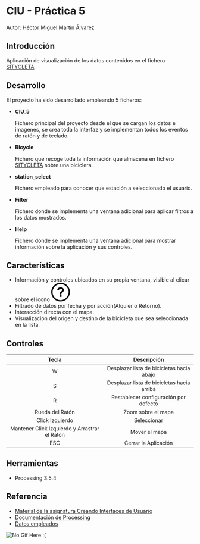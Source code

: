 # CIU - Práctica 5

Autor: Héctor Miguel Martín Álvarez

## Introducción

Aplicación de visualización de los datos contenidos en el fichero [SITYCLETA](https://github.com/HectorMartinAlvarez/CIU_5/blob/main/CIU_5/data/SITYCLETA-2021.csv)

## Desarrollo

El proyecto ha sido desarrollado empleando 5 ficheros: 
  - <b>CIU_5</b> </br><p>Fichero principal del proyecto desde el que se cargan los datos e imagenes, se crea toda la interfaz y se implementan todos los eventos de ratón y de teclado.</p>
  - <b>Bicycle</b> </br><p>Fichero que recoge toda la información que almacena en fichero [SITYCLETA](https://github.com/HectorMartinAlvarez/CIU_5/blob/main/CIU_5/data/SITYCLETA-2021.csv) sobre una biciclera.</p>
  - <b>station_select</b> </br><p>Fichero empleado para conocer que estación a seleccionado el usuario.</p>
  - <b>Filter</b> </br><p>Fichero donde se implementa una ventana adicional para aplicar filtros a los datos mostrados.</p>
  - <b>Help</b> </br><p>Fichero donde se implementa una ventana adicional para mostrar información sobre la aplicación y sus controles.</p>

## Características

  - Información y controles ubicados en su propia ventana, visible al clicar sobre el icono <img src="https://github.com/HectorMartinAlvarez/CIU_5/blob/main/CIU_5/data/help.jpg" alt="Help_Icon" width="50"/> 
  - Filtrado de datos por fecha y por acción(Alquier o Retorno).
  - Interacción directa con el mapa.
  - Visualización del origen y destino de la bicicleta que sea seleccionada en la lista.
  
## Controles

|Tecla|Descripción|
|:---:|:----------:|
|W|Desplazar lista de bicicletas hacia abajo|
|S|Desplazar lista de bicicletas hacia arriba|
|R|Restablecer configuración por defecto|
|Rueda del Ratón|Zoom sobre el mapa|
|Click Izquierdo|Seleccionar|
|Mantener Click Izquierdo y Arrastrar el Ratón|Mover el mapa|
|ESC|Cerrar la Aplicación|

## Herramientas
  - Processing 3.5.4
## Referencia
  - [Material de la asignatura Creando Interfaces de Usuario](https://github.com/otsedom/otsedom.github.io)
  - [Documentación de Processing](https://processing.org/reference) 
  - [Datos empleados](https://www.sagulpa.com/datos-abiertos)

![No Gif Here :(](https://github.com/HectorMartinAlvarez/CIU_5/blob/main/animation.gif)

